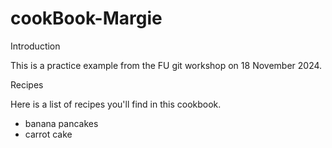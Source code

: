 # cookBook-Margie
Introduction
 
This is a practice example from the FU git workshop on 18 November 2024.

Recipes

Here is a list of recipes you'll find in this cookbook.

* banana pancakes
* carrot cake

